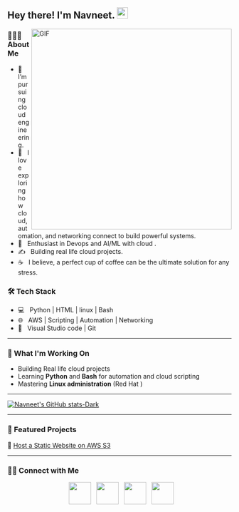 <h2> Hey there! I'm Navneet. <img src="https://github.com/souvikguria98/souvikguria98/blob/master/Hi.gif" width="25"></h2>
<img align="right" alt="GIF" src="https://www.icareacademy.co.in/admin/jobDriveImages/cloud_engineer.png" width="450"/>

<h3> 👨🏻‍💻 About Me </h3>

- 🔭 &nbsp; I’m pursuing cloud engineering.
- 🤔 &nbsp; I love exploring how cloud, automation, and networking connect to build powerful systems.
- 🌱 &nbsp; Enthusiast in Devops and AI/ML with cloud .
- ✍️ &nbsp; Building real life cloud projects.
- ☕ &nbsp; I believe, a perfect cup of coffee can be the ultimate solution for any stress. 


<h3>🛠 Tech Stack</h3>

- 💻 &nbsp; Python | HTML | linux | Bash
- 🌐 &nbsp; AWS | Scripting | Automation | Networking
- 🔧 &nbsp; Visual Studio code | Git

---

### 🚀 What I'm Working On
- Building Real life cloud projects 
- Learning **Python** and **Bash** for automation and cloud scripting  
- Mastering **Linux administration** (Red Hat ) 

---

[![Navneet's GitHub stats-Dark](https://github-readme-stats.vercel.app/api?username=navneet2003gupta\&show_icons=true\&theme=dark#gh-dark-mode-only)](https://github.com/anuraghazra/github-readme-stats#responsive-card-theme#gh-dark-mode-only)

---

### 🧩 Featured Projects
🔹 [Host a Static Website on AWS S3](#) 


---

<h3> 🤝🏻 Connect with Me </h3>

<p align="center">
&nbsp; <a href="https://twitter.com/mrnavneet23" target="_blank" rel="noopener noreferrer"><img src="https://img.icons8.com/plasticine/100/000000/twitter.png" width="50" /></a>  
&nbsp; <a href="https://www.instagram.com/gupta.navneet_/" target="_blank" rel="noopener noreferrer"><img src="https://img.icons8.com/plasticine/100/000000/instagram-new.png" width="50" /></a>  
&nbsp; <a href="https://www.linkedin.com/in/thenavneetgupta/" target="_blank" rel="noopener noreferrer"><img src="https://img.icons8.com/plasticine/100/000000/linkedin.png" width="50" /></a>
&nbsp; <a href="mailto:mrnavneet.03@gmail.com" target="_blank" rel="noopener noreferrer"><img src="https://img.icons8.com/plasticine/100/000000/gmail.png"  width="50" /></a>
</p>

